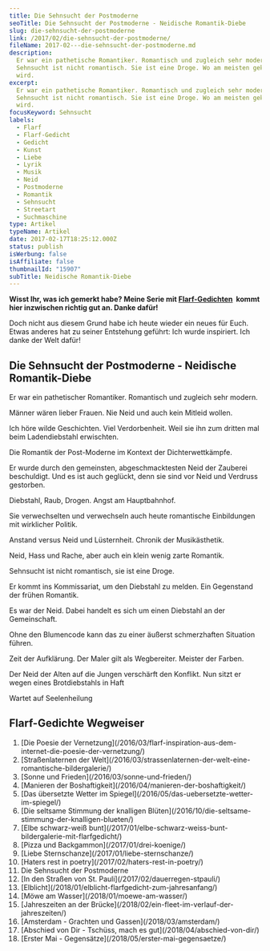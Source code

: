 ```yaml
---
title: Die Sehnsucht der Postmoderne
seoTitle: Die Sehnsucht der Postmoderne - Neidische Romantik-Diebe
slug: die-sehnsucht-der-postmoderne
link: /2017/02/die-sehnsucht-der-postmoderne/
fileName: 2017-02---die-sehnsucht-der-postmoderne.md
description:
  Er war ein pathetische Romantiker. Romantisch und zugleich sehr modern.
  Sehnsucht ist nicht romantisch. Sie ist eine Droge. Wo am meisten geklaut
  wird.
excerpt:
  Er war ein pathetische Romantiker. Romantisch und zugleich sehr modern.
  Sehnsucht ist nicht romantisch. Sie ist eine Droge. Wo am meisten geklaut
  wird.
focusKeyword: Sehnsucht
labels:
  - Flarf
  - Flarf-Gedicht
  - Gedicht
  - Kunst
  - Liebe
  - Lyrik
  - Musik
  - Neid
  - Postmoderne
  - Romantik
  - Sehnsucht
  - Streetart
  - Suchmaschine
type: Artikel
typeName: Artikel
date: 2017-02-17T18:25:12.000Z
status: publish
isWerbung: false
isAffiliate: false
thumbnailId: "15907"
subTitle: Neidische Romantik-Diebe
---
```


<strong>Wisst Ihr, was ich gemerkt habe? Meine Serie mit
[Flarf-Gedichten](/?s=Flarf)  kommt hier inzwischen richtig gut an. Danke
dafür!</strong>

Doch nicht aus diesem Grund habe ich heute wieder ein neues für Euch. Etwas
anderes hat zu seiner Entstehung geführt: Ich wurde inspiriert. Ich danke der
Welt dafür!

## Die Sehnsucht der Postmoderne - Neidische Romantik-Diebe

Er war ein pathetischer Romantiker. Romantisch und zugleich sehr modern.

Männer wären lieber Frauen. Nie Neid und auch kein Mitleid wollen.

Ich höre wilde Geschichten. Viel Verdorbenheit. Weil sie ihn zum dritten mal
beim Ladendiebstahl erwischten.

Die Romantik der Post-Moderne im Kontext der Dichterwettkämpfe.

Er wurde durch den gemeinsten, abgeschmacktesten Neid der Zauberei beschuldigt.
Und es ist auch geglückt, denn sie sind vor Neid und Verdruss gestorben.

Diebstahl, Raub, Drogen. Angst am Hauptbahnhof.

Sie verwechselten und verwechseln auch heute romantische Einbildungen mit
wirklicher Politik.

Anstand versus Neid und Lüsternheit. Chronik der Musikästhetik.

Neid, Hass und Rache, aber auch ein klein wenig zarte Romantik.

Sehnsucht ist nicht romantisch, sie ist eine Droge.

Er kommt ins Kommissariat, um den Diebstahl zu melden. Ein Gegenstand der frühen
Romantik.

Es war der Neid. Dabei handelt es sich um einen Diebstahl an der Gemeinschaft.

Ohne den Blumencode kann das zu einer äußerst schmerzhaften Situation führen.

Zeit der Aufklärung. Der Maler gilt als Wegbereiter. Meister der Farben.

Der Neid der Alten auf die Jungen verschärft den Konflikt. Nun sitzt er wegen
eines Brotdiebstahls in Haft

Wartet auf Seelenheilung

## Flarf-Gedichte Wegweiser

<ol>
    <li> [Die Poesie der Vernetzung](/2016/03/flarf-inspiration-aus-dem-internet-die-poesie-der-vernetzung/) </li>
    <li> [Straßenlaternen der Welt](/2016/03/strassenlaternen-der-welt-eine-romantische-bildergalerie/) </li>
    <li> [Sonne und Frieden](/2016/03/sonne-und-frieden/) </li>
    <li> [Manieren der Boshaftigkeit](/2016/04/manieren-der-boshaftigkeit/) </li>
    <li> [Das übersetzte Wetter im Spiegel](/2016/05/das-uebersetzte-wetter-im-spiegel/) </li>
    <li> [Die seltsame Stimmung der knalligen Blüten](/2016/10/die-seltsame-stimmung-der-knalligen-blueten/) </li>
    <li> [Elbe schwarz-weiß bunt](/2017/01/elbe-schwarz-weiss-bunt-bildergalerie-mit-flarfgedicht/) </li>
    <li> [Pizza und Backgammon](/2017/01/drei-koenige/) </li>
    <li> [Liebe Sternschanze](/2017/01/liebe-sternschanze/) </li>
    <li> [Haters rest in poetry](/2017/02/haters-rest-in-poetry/) </li>
    <li>Die Sehnsucht der Postmoderne</li>
    <li> [In den Straßen von St. Pauli](/2017/02/dauerregen-stpauli/) </li>
    <li> [Elblicht](/2018/01/elblicht-flarfgedicht-zum-jahresanfang/) </li>
    <li> [Möwe am Wasser](/2018/01/moewe-am-wasser/) </li>
    <li> [Jahreszeiten an der Brücke](/2018/02/ein-fleet-im-verlauf-der-jahreszeiten/) </li>
    <li> [Amsterdam - Grachten und Gassen](/2018/03/amsterdam/) </li>
    <li> [Abschied von Dir - Tschüss, mach es gut](/2018/04/abschied-von-dir/) </li>
    <li> [Erster Mai - Gegensätze](/2018/05/erster-mai-gegensaetze/) </li>
</ol>
